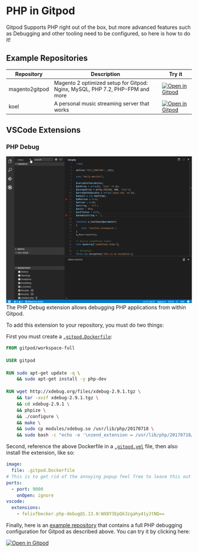 # PHP in Gitpod

Gitpod Supports PHP right out of the box, but more advanced features such as Debugging and other tooling need to be configured, so here is how to do it!

## Example Repositories

| Repository | Description | Try it |
|------------|-------------|--------|
| magento2gitpod | Magento 2 optimized setup for Gitpod: Nginx, MySQL, PHP 7.2, PHP-FPM and more | [![Open in Gitpod](https://gitpod.io/button/open-in-gitpod.svg)](https://gitpod.io/#https://github.com/nemke82/magento2gitpod) |
| koel | A personal music streaming server that works | [![Open in Gitpod](https://gitpod.io/button/open-in-gitpod.svg)](https://gitpod.io/#https://github.com/phanan/koel) |
## VSCode Extensions
### PHP Debug

![](images/phpDebug.gif)
The PHP Debug extension allows debugging PHP applications from within Gitpod.

To add this extension to your repository, you must do two things:

First you must create a [`.gitpod.Dockerfile`](https://www.gitpod.io/docs/config-docker/):

```Dockerfile
FROM gitpod/workspace-full

USER gitpod

RUN sudo apt-get update -q \
    && sudo apt-get install -y php-dev

RUN wget http://xdebug.org/files/xdebug-2.9.1.tgz \
    && tar -xvzf xdebug-2.9.1.tgz \
    && cd xdebug-2.9.1 \
    && phpize \
    && ./configure \
    && make \
    && sudo cp modules/xdebug.so /usr/lib/php/20170718 \
    && sudo bash -c "echo -e '\nzend_extension = /usr/lib/php/20170718/xdebug.so\n[XDebug]\nxdebug.remote_enable = 1\nxdebug.remote_autostart = 1\n' >> /etc/php/7.2/cli/php.ini"
```

Second, reference the above Dockerfile in a [`.gitpod.yml`](https://www.gitpod.io/docs/config-gitpod-file/) file, then also install the extension, like so:

```yaml
image:
  file: .gitpod.Dockerfile
# This is to get rid of the annoying popup feel free to leave this out
ports:
  - port: 9000
    onOpen: ignore
vscode:
  extensions:
    - felixfbecker.php-debug@1.13.0:WX8Y3EpQk3zgahy41yJtNQ==
```

Finally, here is an [example repository](https://github.com/JesterOrNot/Gitpod-PHP-Debug) that contains a full PHP debugging configuration for Gitpod as described above. You can try it by clicking here:

[![Open in Gitpod](https://gitpod.io/button/open-in-gitpod.svg)](https://gitpod.io/#https://github.com/JesterOrNot/Gitpod-PHP-Debug)
